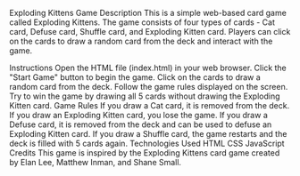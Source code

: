 Exploding Kittens Game
Description
This is a simple web-based card game called Exploding Kittens. The game consists of four types of cards - Cat card, Defuse card, Shuffle card, and Exploding Kitten card. Players can click on the cards to draw a random card from the deck and interact with the game.

Instructions
Open the HTML file (index.html) in your web browser.
Click the "Start Game" button to begin the game.
Click on the cards to draw a random card from the deck.
Follow the game rules displayed on the screen.
Try to win the game by drawing all 5 cards without drawing the Exploding Kitten card.
Game Rules
If you draw a Cat card, it is removed from the deck.
If you draw an Exploding Kitten card, you lose the game.
If you draw a Defuse card, it is removed from the deck and can be used to defuse an Exploding Kitten card.
If you draw a Shuffle card, the game restarts and the deck is filled with 5 cards again.
Technologies Used
HTML
CSS
JavaScript
Credits
This game is inspired by the Exploding Kittens card game created by Elan Lee, Matthew Inman, and Shane Small.
